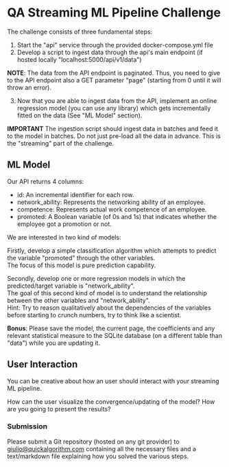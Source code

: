 # QA Streaming ML Pipeline Challenge

The challenge consists of three fundamental steps:

1. Start the "api" service through the provided docker-compose.yml file
2. Develop a script to ingest data through the api's main endpoint (if hosted locally "localhost:5000/api/v1/data")

**NOTE**: The data from the API endpoint is paginated. Thus, you need to give to the API endpoint also a
 GET parameter "page" (starting from 0 until it will throw an error).

3. Now that you are able to ingest data from the API, implement an online regression model (you can use 
any library) which gets incrementally fitted on the data (See "ML Model" section).

**IMPORTANT** The ingestion script should ingest data in batches and feed it to the model in batches.
Do not just pre-load all the data in advance. This is the "streaming" part of the challenge.

## ML Model

Our API returns 4 columns:
* id: An incremental identifier for each row.
* network_ability: Represents the networking ability of an employee.
* competence: Represents actual work competence of an employee.
* promoted: A Boolean variable (of 0s and 1s) that indicates whether the employee got a promotion or not.

We are interested in two kind of models:

Firstly, develop a simple classification algorithm which attempts to predict the variable "promoted" through the other variables. <br>
The focus of this model is pure prediction capability.

Secondly, develop one or more regression models in which the predicted/target variable is "network_ability". <br>
The goal of this second kind of model is to understand the relationship between the other variables and "network_ability". <br>
Hint: Try to reason qualitatively about the dependencies of the variables before starting to crunch numbers, try to think like a scientist.

**Bonus**: Please save the model, the current page, the coefficients and any relevant statistical measure to the SQLite database (on a different table than "data") while you are updating it.

## User Interaction

You can be creative about how an user should interact with your streaming ML pipeline.

How can the user visualize the convergence/updating of the model? How are you going to present the results?


### Submission 

Please submit a Git repository (hosted on any git provider) to giulio@quickalgorithm.com containing all the necessary files and a text/markdown file explaining how you solved the various steps.
 


